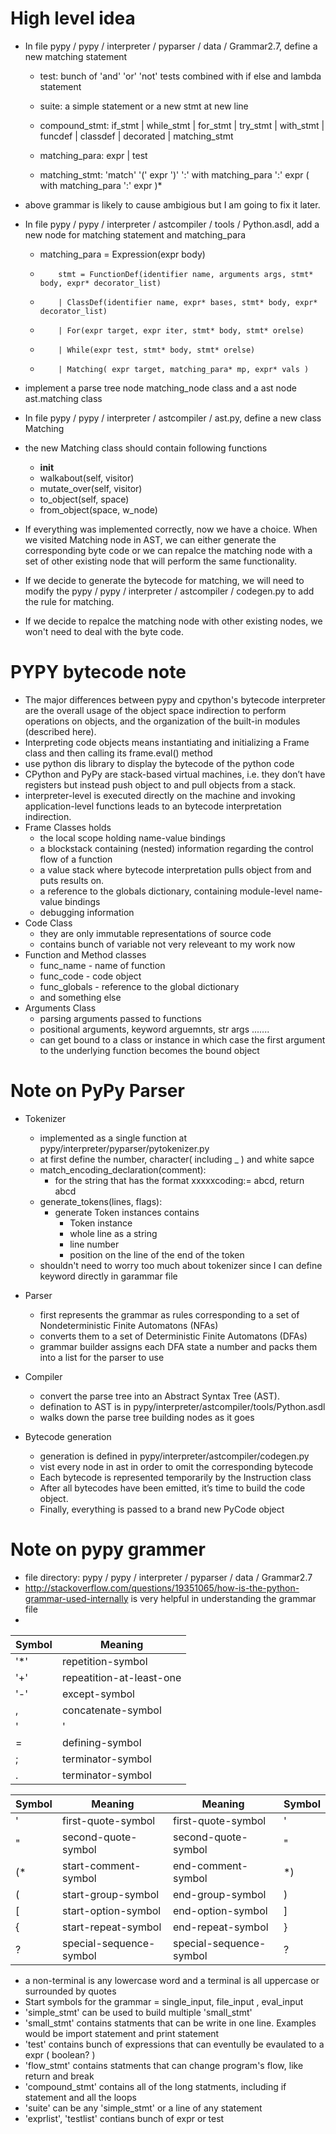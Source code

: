 High level idea
=====================
*  In file pypy / pypy / interpreter / pyparser / data / Grammar2.7, define a new matching statement
    *  test: bunch of 'and' 'or' 'not' tests combined with if else and lambda statement
    *  suite: a simple statement or a new stmt at new line

    *  compound_stmt: if_stmt | while_stmt | for_stmt | try_stmt | with_stmt | funcdef | classdef | decorated | matching_stmt
    *  matching_para: expr | test
    *  matching_stmt: 'match' '(' expr ')' ':' with matching_para ':' expr ( with matching_para ':' expr )*

*  above grammar is likely to cause ambigious but I am going to fix it later.

* In file pypy / pypy / interpreter / astcompiler / tools / Python.asdl, add a new node for matching statement and matching_para

    *  matching_para = Expression(expr body)

    *         stmt = FunctionDef(identifier name, arguments args, stmt* body, expr* decorator_list) 
    *         | ClassDef(identifier name, expr* bases, stmt* body, expr* decorator_list)
    *         | For(expr target, expr iter, stmt* body, stmt* orelse)
    *         | While(expr test, stmt* body, stmt* orelse)
    *         | Matching( expr target, matching_para* mp, expr* vals )
       
* implement a parse tree node matching_node class and a ast node ast.matching class

* In file pypy / pypy / interpreter / astcompiler / ast.py, define a new class Matching
* the new Matching class should contain following functions
    * __init__
    * walkabout(self, visitor)
    * mutate_over(self, visitor)
    * to_object(self, space)
    * from_object(space, w_node)

* If everything was implemented correctly, now we have a choice. When we visited Matching node in AST, we can either generate the corresponding byte code or we can repalce the matching node with a set of other existing node that will perform the same functionality.

* If we decide to generate the bytecode for matching, we will need to modify the pypy / pypy / interpreter / astcompiler / codegen.py to add the rule for matching.

* If we decide to repalce the matching node with other existing nodes, we won't need to deal with the byte code.




PYPY bytecode note  
====================
*  The major differences between pypy and cpython's bytecode interpreter are the overall usage of the object space indirection to perform operations on objects, and the organization of the built-in modules (described here).
*  Interpreting code objects means instantiating and initializing a Frame class and then calling its frame.eval() method
*  use python dis library to display the bytecode of the python code
*  CPython and PyPy are stack-based virtual machines, i.e. they don’t have registers but instead push object to and pull objects from a stack. 
*  interpreter-level is executed directly on the machine and invoking application-level functions leads to an bytecode interpretation indirection. 
*  Frame Classes holds
    *  the local scope holding name-value bindings
    *  a blockstack containing (nested) information regarding the control flow of a function
    *  a value stack where bytecode interpretation pulls object from and puts results on. 
    *  a reference to the globals dictionary, containing module-level name-value bindings
    *  debugging information
*  Code Class 
    *  they are only immutable representations of source code
    *  contains bunch of variable not very releveant to my work now
*  Function and Method classes
    *  func_name - name of function
    *  func_code - code object
    *  func_globals - reference to the global dictionary 
    *  and something else
*  Arguments Class
    *  parsing arguments passed to functions
    *  positional arguments, keyword arguemnts, str args .......
    *  can get bound to a class or instance in which case the first argument to the underlying function becomes the bound object


Note on PyPy Parser
===================
*  Tokenizer
    *  implemented as a single function at pypy/interpreter/pyparser/pytokenizer.py
    *  at first define the number, character( including _ ) and white sapce
    *  match_encoding_declaration(comment):
        *  for the string that has the format xxxxxcoding:=   abcd, return abcd
    *  generate_tokens(lines, flags):
        *  generate Token instances contains
            *  Token instance
            *  whole line as a string
            *  line number
            *  position on the line of the end of the token
    *  shouldn't need to worry too much about tokenizer since I can define keyword directly in garammar file
    
*  Parser
    *  first represents the grammar as rules corresponding to a set of Nondeterministic Finite Automatons (NFAs)
    *  converts them to a set of Deterministic Finite Automatons (DFAs)
    *  grammar builder assigns each DFA state a number and packs them into a list for the parser to use
    
*  Compiler
    *  convert the parse tree into an Abstract Syntax Tree (AST).
    *  defination to AST is in pypy/interpreter/astcompiler/tools/Python.asdl
    *  walks down the parse tree building nodes as it goes

*  Bytecode generation
    *  generation is defined in  pypy/interpreter/astcompiler/codegen.py
    *  vist every node in ast in order to omit the corresponding bytecode
    *  Each bytecode is represented temporarily by the Instruction class
    *  After all bytecodes have been emitted, it’s time to build the code object. 
    *  Finally, everything is passed to a brand new PyCode object

Note on pypy grammer
=====================
*  file directory: pypy / pypy / interpreter / pyparser / data / Grammar2.7
*  http://stackoverflow.com/questions/19351065/how-is-the-python-grammar-used-internally is very helpful in understanding the grammar file
*  
Symbol | Meaning
------------ | -------------
'*' | repetition-symbol
'+' | repeatition-at-least-one
'-' | except-symbol
, | concatenate-symbol
'|' | definition-separator-symbol
= | defining-symbol
; | terminator-symbol
. | terminator-symbol

Symbol | Meaning | Meaning | Symbol
------------ | ------------- | ------------ | -------------
' | first-quote-symbol | first-quote-symbol | '
" | second-quote-symbol      |    second-quote-symbol | "
(* |start-comment-symbol     |     end-comment-symbol | *)
( | start-group-symbol       |       end-group-symbol | )
[ | start-option-symbol      |      end-option-symbol | ]
{ | start-repeat-symbol      |      end-repeat-symbol | }
? | special-sequence-symbol | special-sequence-symbol | ?

*  a non-terminal is any lowercase word and a terminal is all uppercase or surrounded by quotes
*  Start symbols for the grammar = single_input, file_input , eval_input 
*  'simple_stmt' can be used to build multiple 'small_stmt'
*  'small_stmt' contains statments that can be write in one line. Examples would be import statement and print statement
*  'test' contains bunch of expressions that can eventully be evaulated to a expr ( boolean? )
*  'flow_stmt' contains statments  that can change program's flow, like return and break
*  'compound_stmt' contains all of the long statments, including if statement and all the loops
*  'suite' can be any 'simple_stmt' or a line of any statement
*  'exprlist', 'testlist' contians bunch of expr or test



